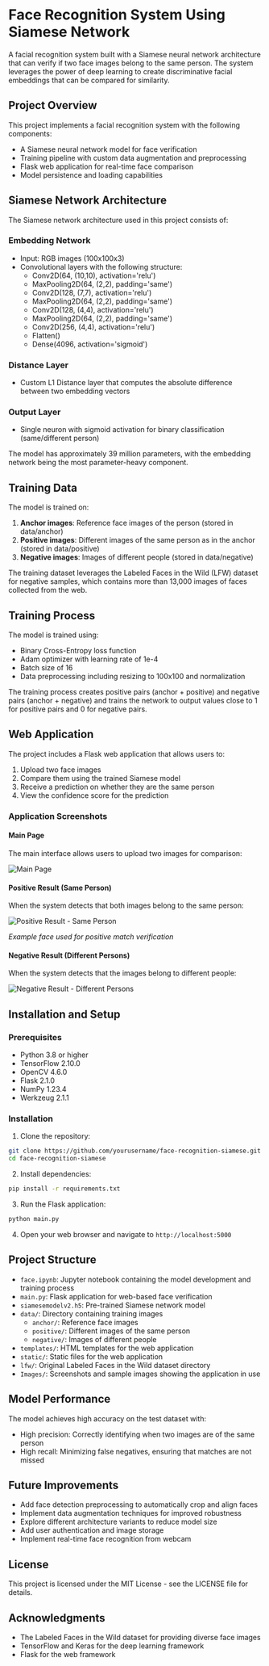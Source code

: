 # Face Recognition System Using Siamese Network

A facial recognition system built with a Siamese neural network architecture that can verify if two face images belong to the same person. The system leverages the power of deep learning to create discriminative facial embeddings that can be compared for similarity.

## Project Overview

This project implements a facial recognition system with the following components:

- A Siamese neural network model for face verification
- Training pipeline with custom data augmentation and preprocessing
- Flask web application for real-time face comparison
- Model persistence and loading capabilities

## Siamese Network Architecture

The Siamese network architecture used in this project consists of:

### Embedding Network
- Input: RGB images (100x100x3)
- Convolutional layers with the following structure:
  - Conv2D(64, (10,10), activation='relu')
  - MaxPooling2D(64, (2,2), padding='same')
  - Conv2D(128, (7,7), activation='relu')
  - MaxPooling2D(64, (2,2), padding='same')
  - Conv2D(128, (4,4), activation='relu')
  - MaxPooling2D(64, (2,2), padding='same')
  - Conv2D(256, (4,4), activation='relu')
  - Flatten()
  - Dense(4096, activation='sigmoid')

### Distance Layer
- Custom L1 Distance layer that computes the absolute difference between two embedding vectors

### Output Layer
- Single neuron with sigmoid activation for binary classification (same/different person)

The model has approximately 39 million parameters, with the embedding network being the most parameter-heavy component.

## Training Data

The model is trained on:

1. **Anchor images**: Reference face images of the person (stored in data/anchor)
2. **Positive images**: Different images of the same person as in the anchor (stored in data/positive)
3. **Negative images**: Images of different people (stored in data/negative)

The training dataset leverages the Labeled Faces in the Wild (LFW) dataset for negative samples, which contains more than 13,000 images of faces collected from the web.

## Training Process

The model is trained using:
- Binary Cross-Entropy loss function
- Adam optimizer with learning rate of 1e-4
- Batch size of 16
- Data preprocessing including resizing to 100x100 and normalization

The training process creates positive pairs (anchor + positive) and negative pairs (anchor + negative) and trains the network to output values close to 1 for positive pairs and 0 for negative pairs.

## Web Application

The project includes a Flask web application that allows users to:
1. Upload two face images
2. Compare them using the trained Siamese model
3. Receive a prediction on whether they are the same person
4. View the confidence score for the prediction

### Application Screenshots

#### Main Page
The main interface allows users to upload two images for comparison:

![Main Page](Images/Main_page.png)

#### Positive Result (Same Person)
When the system detects that both images belong to the same person:

![Positive Result - Same Person](Images/Positive_result_Same_person.png)

*Example face used for positive match verification*

#### Negative Result (Different Persons)
When the system detects that the images belong to different people:

![Negative Result - Different Persons](Images/Negative_result_different_person.png)

## Installation and Setup

### Prerequisites
- Python 3.8 or higher
- TensorFlow 2.10.0
- OpenCV 4.6.0
- Flask 2.1.0
- NumPy 1.23.4
- Werkzeug 2.1.1

### Installation

1. Clone the repository:
```bash
git clone https://github.com/yourusername/face-recognition-siamese.git
cd face-recognition-siamese
```

2. Install dependencies:
```bash
pip install -r requirements.txt
```

3. Run the Flask application:
```bash
python main.py
```

4. Open your web browser and navigate to `http://localhost:5000`

## Project Structure

- `face.ipynb`: Jupyter notebook containing the model development and training process
- `main.py`: Flask application for web-based face verification
- `siamesemodelv2.h5`: Pre-trained Siamese network model
- `data/`: Directory containing training images
  - `anchor/`: Reference face images
  - `positive/`: Different images of the same person
  - `negative/`: Images of different people
- `templates/`: HTML templates for the web application
- `static/`: Static files for the web application
- `lfw/`: Original Labeled Faces in the Wild dataset directory
- `Images/`: Screenshots and sample images showing the application in use

## Model Performance

The model achieves high accuracy on the test dataset with:
- High precision: Correctly identifying when two images are of the same person
- High recall: Minimizing false negatives, ensuring that matches are not missed

## Future Improvements

- Add face detection preprocessing to automatically crop and align faces
- Implement data augmentation techniques for improved robustness
- Explore different architecture variants to reduce model size
- Add user authentication and image storage
- Implement real-time face recognition from webcam

## License

This project is licensed under the MIT License - see the LICENSE file for details.

## Acknowledgments

- The Labeled Faces in the Wild dataset for providing diverse face images
- TensorFlow and Keras for the deep learning framework
- Flask for the web framework 